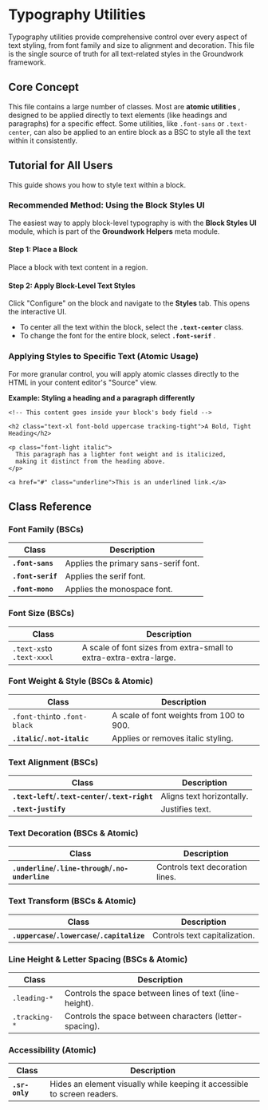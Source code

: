 # Typography Utilities

Typography utilities provide comprehensive control over every aspect of text styling, from font family and size to alignment and decoration. This file is the single source of truth for all text-related styles in the Groundwork framework.

## Core Concept

This file contains a large number of classes. Most are  **atomic utilities** , designed to be applied directly to text elements (like headings and paragraphs) for a specific effect. Some utilities, like `.font-sans` or `.text-center`, can also be applied to an entire block as a BSC to style all the text within it consistently.

## Tutorial for All Users

This guide shows you how to style text within a block.

### Recommended Method: Using the Block Styles UI

The easiest way to apply block-level typography is with the **Block Styles UI** module, which is part of the **Groundwork Helpers** meta module.

#### Step 1: Place a Block

Place a block with text content in a region.

#### Step 2: Apply Block-Level Text Styles

Click "Configure" on the block and navigate to the **Styles** tab. This opens the interactive UI.

* To center all the text within the block, select the **`.text-center`** class.
* To change the font for the entire block, select  **`.font-serif`** .

### Applying Styles to Specific Text (Atomic Usage)

For more granular control, you will apply atomic classes directly to the HTML in your content editor's "Source" view.

**Example: Styling a heading and a paragraph differently**

```
<!-- This content goes inside your block's body field -->

<h2 class="text-xl font-bold uppercase tracking-tight">A Bold, Tight Heading</h2>

<p class="font-light italic">
  This paragraph has a lighter font weight and is italicized,
  making it distinct from the heading above.
</p>

<a href="#" class="underline">This is an underlined link.</a>

```

## Class Reference

### Font Family (BSCs)

| **Class**           | **Description**                |
| ------------------------- | ------------------------------------ |
| **`.font-sans`**  | Applies the primary sans-serif font. |
| **`.font-serif`** | Applies the serif font.              |
| **`.font-mono`**  | Applies the monospace font.          |

### Font Size (BSCs)

| **Class**               | **Description**                                              |
| ----------------------------- | ------------------------------------------------------------------ |
| `.text-xs`to `.text-xxxl` | A scale of font sizes from extra-small to extra-extra-extra-large. |

### Font Weight & Style (BSCs & Atomic)

| **Class**                                 | **Description**                    |
| ----------------------------------------------- | ---------------------------------------- |
| `.font-thin`to `.font-black`                | A scale of font weights from 100 to 900. |
| **`.italic`**/**`.not-italic`** | Applies or removes italic styling.       |

### Text Alignment (BSCs)

| **Class**                                                               | **Description**     |
| ----------------------------------------------------------------------------- | ------------------------- |
| **`.text-left`**/**`.text-center`**/**`.text-right`** | Aligns text horizontally. |
| **`.text-justify`**                                                   | Justifies text.           |

### Text Decoration (BSCs & Atomic)

| **Class**                                                                  | **Description**           |
| -------------------------------------------------------------------------------- | ------------------------------- |
| **`.underline`**/**`.line-through`**/**`.no-underline`** | Controls text decoration lines. |

### Text Transform (BSCs & Atomic)

| **Class**                                                             | **Description**         |
| --------------------------------------------------------------------------- | ----------------------------- |
| **`.uppercase`**/**`.lowercase`**/**`.capitalize`** | Controls text capitalization. |

### Line Height & Letter Spacing (BSCs & Atomic)

| **Class** | **Description**                                   |
| --------------- | ------------------------------------------------------- |
| `.leading-*`  | Controls the space between lines of text (line-height). |
| `.tracking-*` | Controls the space between characters (letter-spacing). |

### Accessibility (Atomic)

| **Class**        | **Description**                                                    |
| ---------------------- | ------------------------------------------------------------------------ |
| **`.sr-only`** | Hides an element visually while keeping it accessible to screen readers. |

